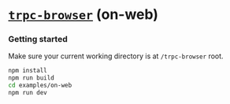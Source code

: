 # [**`trpc-browser`**](../../README.md) (on-web)

### Getting started

Make sure your current working directory is at `/trpc-browser` root.

```bash
npm install
npm run build
cd examples/on-web
npm run dev
```
